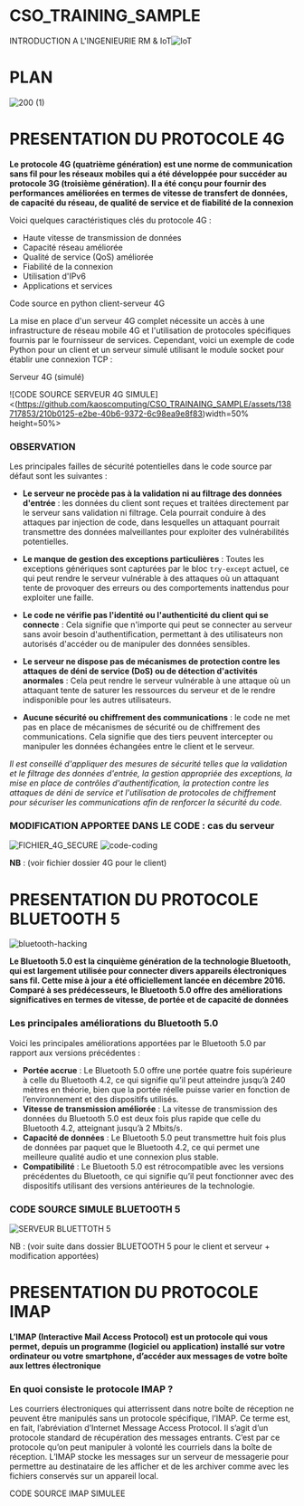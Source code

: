 # CSO_TRAINING_SAMPLE
INTRODUCTION A L'INGENIEURIE RM &amp; IoT![IoT](https://github.com/kaoscomputing/CSO_TRAINAING_SAMPLE/assets/138717853/d14f8641-27a7-46c5-bfbb-af085bb5f46d)

# PLAN 
![200 (1)](https://github.com/kaoscomputing/CSO_TRAINAING_SAMPLE/assets/138717853/abbf1e7d-e5ea-4c90-be0f-47d73b8017ab)



# PRESENTATION DU PROTOCOLE 4G

**Le protocole 4G (quatrième génération) est une norme de communication sans fil pour les réseaux 
mobiles qui a été développée pour succéder au protocole 3G (troisième génération). Il a été conçu pour 
fournir des performances améliorées en termes de vitesse de transfert de données, de capacité du 
réseau, de qualité de service et de fiabilité de la connexion**

Voici quelques caractéristiques clés du protocole 4G :

- Haute vitesse de transmission de données 
- Capacité réseau améliorée
- Qualité de service (QoS) améliorée
- Fiabilité de la connexion
- Utilisation d'IPv6
- Applications et services

Code source en python client-serveur 4G

La mise en place d'un serveur 4G complet nécessite un accès à une infrastructure de réseau mobile 4G 
et l'utilisation de protocoles spécifiques fournis par le fournisseur de services. Cependant, voici un 
exemple de code Python pour un client et un serveur simulé utilisant le module socket pour établir 
une connexion TCP :

Serveur 4G (simulé)

![CODE SOURCE SERVEUR 4G SIMULE]<(https://github.com/kaoscomputing/CSO_TRAINAING_SAMPLE/assets/138717853/210b0125-e2be-40b6-9372-6c98ea9e8f83)width=50% height=50%>

### OBSERVATION

Les principales failles de sécurité potentielles dans le code source par défaut sont les suivantes :

- **Le serveur ne procède pas à la validation ni au filtrage des données d'entrée** : les données du client sont reçues et traitées directement par le serveur sans validation ni filtrage. Cela pourrait conduire à des attaques par injection de code, dans lesquelles un attaquant pourrait transmettre des données malveillantes pour exploiter des vulnérabilités potentielles.

- **Le manque de gestion des exceptions particulières** : Toutes les exceptions génériques sont capturées par le bloc `try-except` actuel, ce qui peut rendre le serveur vulnérable à des attaques où un attaquant tente de provoquer des erreurs ou des comportements inattendus pour exploiter une faille.

- **Le code ne vérifie pas l'identité ou l'authenticité du client qui se connecte** : Cela signifie que n'importe qui peut se connecter au serveur sans avoir besoin d'authentification, permettant à des utilisateurs non autorisés d'accéder ou de manipuler des données sensibles.

- **Le serveur ne dispose pas de mécanismes de protection contre les attaques de déni de service (DoS) ou de détection d'activités anormales** : Cela peut rendre le serveur vulnérable à une attaque où un attaquant tente de saturer les ressources du serveur et de le rendre indisponible pour les autres utilisateurs.

- **Aucune sécurité ou chiffrement des communications** : le code ne met pas en place de mécanismes de sécurité ou de chiffrement des communications. Cela signifie que des tiers peuvent intercepter ou manipuler les données échangées entre le client et le serveur.

_Il est conseillé d'appliquer des mesures de sécurité telles que la validation et le filtrage des données d'entrée, la gestion appropriée des exceptions, la mise en place de contrôles d'authentification, la protection contre les attaques de déni de service et l'utilisation de protocoles de chiffrement pour sécuriser les communications afin de renforcer la sécurité du code._

### MODIFICATION APPORTEE DANS LE CODE : cas du serveur                                       


![FICHIER_4G_SECURE](https://github.com/kaoscomputing/CSO_TRAINAING_SAMPLE/assets/138717853/06c89f57-c1ab-4d03-acc7-ab3f79f66386)                       ![code-coding](https://github.com/kaoscomputing/CSO_TRAINAING_SAMPLE/assets/138717853/e3fa1aed-cd98-4fb8-86d3-6c67a8c36d66)

**NB** : (voir fichier dossier 4G pour le client)

# PRESENTATION DU PROTOCOLE BLUETOOTH 5
![bluetooth-hacking](https://github.com/kaoscomputing/CSO_TRAINAING_SAMPLE/assets/138717853/1666eaf7-2fa6-4687-b1c6-9e0a93adb21a)

**Le Bluetooth 5.0 est la cinquième génération de la technologie Bluetooth, qui est largement utilisée pour connecter divers appareils électroniques sans fil. Cette mise à jour a été officiellement lancée en décembre 2016. Comparé à ses prédécesseurs, le Bluetooth 5.0 offre des améliorations significatives en termes de vitesse, de portée et de capacité de données**

### Les principales améliorations du Bluetooth 5.0 ###

Voici les principales améliorations apportées par le Bluetooth 5.0 par rapport aux versions précédentes :

- **Portée accrue** : Le Bluetooth 5.0 offre une portée quatre fois supérieure à celle du Bluetooth 4.2, ce qui signifie qu’il peut atteindre jusqu’à 240 mètres en théorie, bien que la portée réelle puisse varier en fonction de l’environnement et des dispositifs utilisés.
- **Vitesse de transmission améliorée** : La vitesse de transmission des données du Bluetooth 5.0 est deux fois plus rapide que celle du Bluetooth 4.2, atteignant jusqu’à 2 Mbits/s.
- **Capacité de données** : Le Bluetooth 5.0 peut transmettre huit fois plus de données par paquet que le Bluetooth 4.2, ce qui permet une meilleure qualité audio et une connexion plus stable.
- **Compatibilité** : Le Bluetooth 5.0 est rétrocompatible avec les versions précédentes du Bluetooth, ce qui signifie qu’il peut fonctionner avec des dispositifs utilisant des versions antérieures de la technologie.

### CODE SOURCE SIMULE BLUETOOTH 5 ###

![SERVEUR BLUETTOTH 5](https://github.com/kaoscomputing/CSO_TRAINAING_SAMPLE/assets/138717853/e632c486-2d22-4095-bdbc-48f0bc22e004)

NB : (voir suite dans dossier BLUETOOTH 5 pour le client et serveur + modification apportées)



# PRESENTATION DU PROTOCOLE IMAP

**L’IMAP (Interactive Mail Access Protocol) est un protocole qui vous permet, depuis un programme (logiciel ou application) installé sur votre ordinateur ou votre smartphone, d’accéder aux messages de votre boîte aux lettres électronique**

### En quoi consiste le protocole IMAP ? ###

Les courriers électroniques qui atterrissent dans notre boîte de réception ne peuvent être manipulés sans un protocole spécifique, l’IMAP. Ce terme est, en fait, l’abréviation d’Internet Message Access Protocol. Il s’agit d’un protocole standard de récupération des messages entrants. C’est par ce protocole qu’on peut manipuler à volonté les courriels dans la boîte de réception. L’IMAP stocke les messages sur un serveur de messagerie pour permettre au destinataire de les afficher et de les archiver comme avec les fichiers conservés sur un appareil local.

CODE SOURCE IMAP SIMULEE

